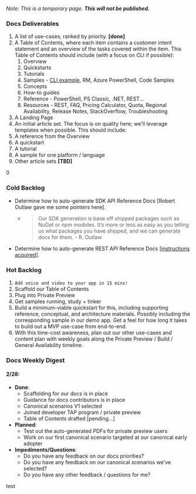 *Note: This is a temporary page.  **This will not be published.***


### Docs Deliverables

1. A list of use-cases, ranked by priority. **[done]**
2. A Table of Contents, where each item contains a customer intent statement and an overview of the tasks covered within the item.  This Table of Contents should include (with a focus on CLI if possible):
   1. Overview
   2. Quickstarts
   3. Tutorials
   4. Samples - [CLI example](https://docs.microsoft.com/en-us/azure/app-service/samples-cli), RM, Azure PowerShell, Code Samples
   5. Concepts
   6. How-to guides
   7. Reference - PowerShell, PS Classic, .NET, REST... 
   8. Resources - REST, FAQ, Pricing Calculator, Quota, Regional Availability, Release Notes, StackOverflow, Troubleshooting
3. A Landing Page
4. An initial article set.  The focus is on quality here; we'll leverage templates when possible.  This should include:
  1. A reference from the Overview
  2. A quickstart
  3. A tutorial
  4. A sample for one platform / language  
5. Other article sets **[TBD]**

0
### Cold Backlog

- Determine how to auto-generate SDK API Reference Docs [Robert Outlaw gave me some pointers here].
   - > Our SDK generation is base off shipped packages such as NuGet or npm modules.  It’s more or less as easy as you telling us what packages you have shipped, and we can generate docs for them. - R. Outlaw
- Determine how to auto-generate REST API Reference Docs [[instructions acquired](https://github.com/Azure/adx-documentation-pr/wiki)].


### Hot Backlog


1. `Add voice and video to your app in 15 mins!`
2. Scaffold our Table of Contents
3. Plug into Private Preview
4. Get samples running, study + tinker
5. Build a minimum-viable quickstart for this, including supporting reference, conceptual, and architecture materials.  Possibly including the corresponding sample in our demo app.  Get a feel for how long it takes to build out a MVP use-case from end-to-end.
6. With this time-cost awareness, plan out our other use-cases and content plan with weekly goals along the Private Preview / Build / General Availability timeline.


### Docs Weekly Digest


#### 2/28: 

 - **Done**:
   - Scaffolding for our docs is in place
   - Guidance for docs contributors is in place 
   - Canonical scenarios V1 selected
   - Joined developer TAP program / private preview
   - Table of Contents drafted [pending...]
 - **Planned**:
   - Test out the auto-generated PDFs for private preview users
   - Work on our first canonical scenario targeted at our canonical early adopter
 - **Impediments/Questions**:
   - Do you have any feedback on our docs priorities?
   - Do you have any feedback on our canonical scenarios we've selected?
   - Do you have any other feedback / questions for me?


test



